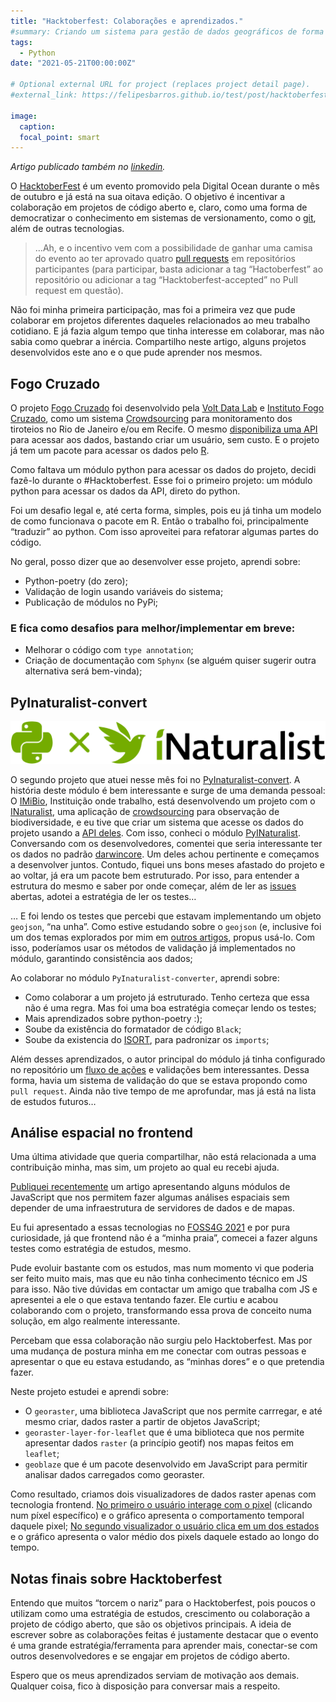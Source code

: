 ```yaml
---
title: "Hacktoberfest: Colaborações e aprendizados."
#summary: Criando um sistema para gestão de dados geográficos de forma simples e robusta Artigo publicado também no linkedin. Este ano pude participar do projeto de jornalismo de dados Engolindo Fumaça, desenvolvido pelo InfoAmazonia.
tags:
  - Python
date: "2021-05-21T00:00:00Z"

# Optional external URL for project (replaces project detail page).
#external_link: https://felipesbarros.github.io/test/post/hacktoberfest-2021/

image:
  caption:
  focal_point: smart
---
```


*Artigo publicado também no [linkedin](https://www.linkedin.com/pulse/hacktoberfest-colabora%C3%A7%C3%B5es-e-aprendizados-felipe-sodr%C3%A9-mendes-barros/).*

O [HacktoberFest](https://hacktoberfest.digitalocean.com/) é um evento promovido pela Digital Ocean durante o mês de outubro e já está na sua oitava edição. O objetivo é incentivar a colaboração em projetos de código aberto e, claro, como uma forma de democratizar o conhecimento em sistemas de versionamento, como o [git](https://git-scm.com/), além de outras tecnologias.

> …Ah, e o incentivo vem com a possibilidade de ganhar uma camisa do evento ao ter aprovado quatro [pull requests](https://git-scm.com/docs/git-request-pull) em repositórios participantes (para participar, basta adicionar a tag “Hactoberfest” ao repositório ou adicionar a tag “Hacktoberfest-accepted” no Pull request em questão).

Não foi minha primeira participação, mas foi a primeira vez que pude colaborar em projetos diferentes daqueles relacionados ao meu trabalho cotidiano. E já fazia algum tempo que tinha interesse em colaborar, mas não sabia como quebrar a inércia. Compartilho neste artigo, alguns projetos desenvolvidos este ano e o que pude aprender nos mesmos.

## Fogo Cruzado

O projeto [Fogo Cruzado](https://fogocruzado.org.br/) foi desenvolvido pela [Volt Data Lab](https://voltdata.info/) e [Instituto Fogo Cruzado](https://twitter.com/fogocruzado), como um sistema [Crowdsourcing](https://pt.wikipedia.org/wiki/Crowdsourcing) para monitoramento dos tiroteios no Rio de Janeiro e/ou em Recife. O mesmo [disponibiliza uma API](https://fogocruzado.org.br/sobre-a-api/) para acessar aos dados, bastando criar um usuário, sem custo. E o projeto já tem um pacote para acessar os dados pelo [R](https://github.com/voltdatalab/crossfire).

Como faltava um módulo python para acessar os dados do projeto, decidi fazê-lo durante o #Hacktoberfest. Esse foi o primeiro projeto: um módulo python para acessar os dados da API, direto do python.

Foi um desafio legal e, até certa forma, simples, pois eu já tinha um modelo de como funcionava o pacote em R. Então o trabalho foi, principalmente “traduzir” ao python. Com isso aproveitei para refatorar algumas partes do código.

No geral, posso dizer que ao desenvolver esse projeto, aprendi sobre:

* Python-poetry (do zero);
* Validação de login usando variáveis do sistema;
* Publicação de módulos no PyPi;

### E fica como desafios para melhor/implementar em breve:

* Melhorar o código com `type annotation`;
* Criação de documentação com `Sphynx` (se alguém quiser sugerir outra alternativa será bem-vinda);

## PyInaturalist-convert

![](pyinaturalist_logo_med.png)

O segundo projeto que atuei nesse mês foi no [PyInaturalist-convert](https://github.com/JWCook/pyinaturalist-convert). A história deste módulo é bem interessante e surge de uma demanda pessoal: O [IMiBio](https://imibio.misiones.gob.ar/), Instituição onde trabalho, está desenvolvendo um projeto com o [INaturalist](https://www.inaturalist.org/), uma aplicação de [crowdsourcing](https://pt.wikipedia.org/wiki/Crowdsourcing) para observação de biodiversidade, e eu tive que criar um sistema que acesse os dados do projeto usando a [API deles](https://github.com/inaturalist/iNaturalistAPI). Com isso, conheci o módulo [PyINaturalist](https://github.com/niconoe/pyinaturalist). Conversando com os desenvolvedores, comentei que seria interessante ter os dados no padrão [darwincore](https://dwc.tdwg.org/). Um deles achou pertinente e começamos a desenvolver juntos. Contudo, fiquei uns bons meses afastado do projeto e ao voltar, já era um pacote bem estruturado. Por isso, para entender a estrutura do mesmo e saber por onde começar, além de ler as [issues](https://guides.github.com/features/issues/) abertas, adotei a estratégia de ler os testes…

… E foi lendo os testes que percebi que estavam implementando um objeto `geojson`, “na unha”. Como estive estudando sobre o `geojson` (e, inclusive foi um dos temas explorados por mim em [outros artigos](https://felipesbarros.github.io/post/criando-um-sistema-para-gestao-de-dados-geograficos-de-forma-simples-e-robusta-ii/), propus usá-lo. Com isso, poderíamos usar os métodos de validação já implementados no módulo, garantindo consistência aos dados;

Ao colaborar no módulo `PyInaturalist-converter`, aprendi sobre:

* Como colaborar a um projeto já estruturado. Tenho certeza que essa não é uma regra. Mas foi uma boa estratégia começar lendo os testes;
* Mais aprendizados sobre python-poetry :);
* Soube da existência do formatador de código `Black`;
* Soube da existencia do [ISORT](https://pycqa.github.io/isort/), para padronizar os `imports`;

Além desses aprendizados, o autor principal do módulo já tinha configurado no repositório um [fluxo de ações](https://docs.github.com/pt/actions) e validações bem interessantes. Dessa forma, havia um sistema de validação do que se estava propondo como `pull request`. Ainda não tive tempo de me aprofundar, mas já está na lista de estudos futuros…

## Análise espacial no frontend

Uma última atividade que queria compartilhar, não está relacionada a uma contribuição minha, mas sim, um projeto ao qual eu recebi ajuda.

[Publiquei recentemente](https://www.linkedin.com/pulse/an%C3%A1lise-espacial-frontend-felipe-sodr%C3%A9-mendes-barros?trk=public_post-content_share-article) um artigo apresentando alguns módulos de JavaScript que nos permitem fazer algumas análises espaciais sem depender de uma infraestrutura de servidores de dados e de mapas.

Eu fui apresentado a essas tecnologias no [FOSS4G 2021](https://2021.foss4g.org/) e por pura curiosidade, já que frontend não é a “minha praia”, comecei a fazer alguns testes como estratégia de estudos, mesmo.

Pude evoluir bastante com os estudos, mas num momento vi que poderia ser feito muito mais, mas que eu não tinha conhecimento técnico em JS para isso. Não tive dúvidas em contactar um amigo que trabalha com JS e apresentei a ele o que estava tentando fazer. Ele curtiu e acabou colaborando com o projeto, transformando essa prova de conceito numa solução, em algo realmente interessante.

Percebam que essa colaboração não surgiu pelo Hacktoberfest. Mas por uma mudança de postura minha em me conectar com outras pessoas e apresentar o que eu estava estudando, as “minhas dores” e o que pretendia fazer.

Neste projeto estudei e aprendi sobre:

* O `georaster`, uma biblioteca JavaScript que nos permite carrregar, e até mesmo criar, dados raster a partir de objetos JavaScript;
* `georaster-layer-for-leaflet` que é uma biblioteca que nos permite apresentar dados `raster` (a princípio geotif) nos mapas feitos em `leaflet`;
* `geoblaze` que é um pacote desenvolvido em JavaScript para permitir analisar dados carregados como georaster.

Como resultado, criamos dois visualizadores de dados raster apenas com tecnologia frontend. [No primeiro o usuário interage com o pixel](https://felipesbarros.github.io/geoblaze_test/clicking_pixel) (clicando num píxel específico) e o gráfico apresenta o comportamento temporal daquele pixel; [No segundo visualizador o usuário clica em um dos estados](https://felipesbarros.github.io/geoblaze_test/clicking_polygon) e o gráfico apresenta o valor médio dos pixels daquele estado ao longo do tempo.

## Notas finais sobre Hacktoberfest

Entendo que muitos “torcem o nariz” para o Hacktoberfest, pois poucos o utilizam como uma estratégia de estudos, crescimento ou colaboração a projeto de código aberto, que são os objetivos principais. A ideia de escrever sobre as colaborações feitas é justamente destacar que o evento é uma grande estratégia/ferramenta para aprender mais, conectar-se com outros desenvolvedores e se engajar em projetos de código aberto.

Espero que os meus aprendizados serviam de motivação aos demais. Qualquer coisa, fico à disposição para conversar mais a respeito.
